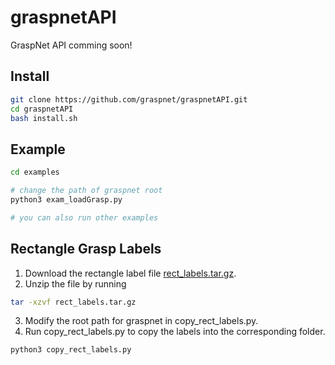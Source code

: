 # graspnetAPI

GraspNet API comming soon!

## Install

```bash
git clone https://github.com/graspnet/graspnetAPI.git
cd graspnetAPI
bash install.sh
```

## Example
```bash
cd examples

# change the path of graspnet root
python3 exam_loadGrasp.py

# you can also run other examples

```

## Rectangle Grasp Labels

1. Download the rectangle label file [rect_labels.tar.gz](https://graspnet.net/datasets.html).  
2. Unzip the file by running  
```bash
tar -xzvf rect_labels.tar.gz
```
3. Modify the root path for graspnet in copy_rect_labels.py.  
3. Run copy_rect_labels.py to copy the labels into the corresponding folder.
```bash
python3 copy_rect_labels.py
```
